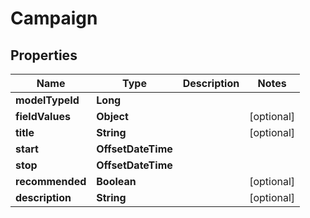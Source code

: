 

# Campaign


## Properties

| Name | Type | Description | Notes |
|------------ | ------------- | ------------- | -------------|
|**modelTypeId** | **Long** |  |  |
|**fieldValues** | **Object** |  |  [optional] |
|**title** | **String** |  |  [optional] |
|**start** | **OffsetDateTime** |  |  |
|**stop** | **OffsetDateTime** |  |  |
|**recommended** | **Boolean** |  |  [optional] |
|**description** | **String** |  |  [optional] |



